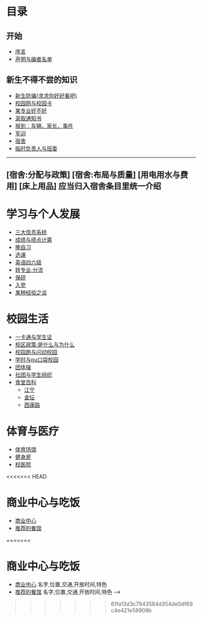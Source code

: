 # 目录

## 开始 <a href="#开始" id="开始"></a>

* [序言](序言.md)
* [声明与编者名单](开始/声明与编者名单.md)

## 新生不得不尝的知识 <a href="#新生不得不尝的知识" id="新生不得不尝的知识"></a>

* [新生防骗(求求你好好看吧)](新生不得不尝的知识/新生防骗.md)
* [校园网与校园卡](新生不得不尝的知识/校园网与校园卡.md) 
* [某专业好不好](新生不得不尝的知识/某专业好不好.md)
* [录取通知书](新生不得不尝的知识/录取通知书.md)
* [报到：车辆，家长，事件](开始/报到：车辆，家长，事件.md)
* [军训](开始/军训.md)
* [宿舍](新生不得不尝的知识/宿舍.md)
* [临时负责人与班委](新生不得不尝的知识/临时负责人与班委.md)
---------------
[宿舍:分配与政策]
[宿舍:布局与质量]
[用电用水与费用]
[床上用品]
应当归入宿舍条目里统一介绍
---------------
# 学习与个人发展 <a href="#学习与个人发展" id="学习与个人发展"></a>

* [三大信息系统](学习与个人发展/三大信息系统.md)
* [成绩与绩点计算](学习与个人发展/成绩与绩点计算.md)
* [晚自习](学习与个人发展/晚自习.md)
* [选课](学习与个人发展/选课.md)
* [英语四六级](学习与个人发展/英语四六级.md)
* [转专业,分流](学习与个人发展/转专业,分流.md)
* [保研](学习与个人发展/保研.md)
* [入党](学习与个人发展/入党.md)
* [某种经验之谈](学习与个人发展/某种经验之谈.md)

# 校园生活 <a href="#校园生活" id="校园生活"></a>

* [一卡通与学生证](校园生活/一卡通与学生证.md)
* [校区政策:是什么与为什么](校园生活/校区政策-是什么与为什么.md)
* [校园跑与闪动校园](校园生活/校园跑与闪动校园.md)
* [学时与pu口袋校园](校园生活/学时与pu口袋校园.md)
* [团体操](校园生活/团体操.md)
* [社团与学生组织](校园生活/团体操.md)
* [食堂百科](校园生活/食堂百科/README.md)
  * [江宁](校园生活/食堂百科/江宁.md)
  * [金坛](校园生活/食堂百科/金坛.md)
  * [西康路](校园生活/食堂百科/西康路.md)



# 体育与医疗 <a href="#体育与医疗" id="体育与医疗"></a>

* [体育场馆](体育与医疗/体育场馆.md) 
* [健身房](体育与医疗/健身房.md) 
* [校医院](体育与医疗/校医院.md) 
  
<<<<<<< HEAD
# 商业中心与吃饭 <a href="#商业中心与吃饭" id="商业中心与吃饭"></a>

* [商业中心](商业中心与吃饭/商业中心.md) 
* [推荐的餐馆](商业中心与吃饭/推荐的餐馆.md) 

=======
# 商业中心与吃饭
* [商业中心](.md) 名字,位置,交通,开放时间,特色
* [推荐的餐馆](.md) 名字,位置,交通,开放时间,特色
-->
>>>>>>> 61fa13d3c7943584d354de0df69c4e421e58908b
